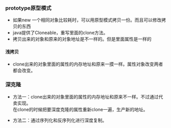 ### prototype原型模式
- 如果new 一个相同对象比较耗时，可以用原型模式拷贝一份。而且可以修改拷贝的东西
- java提供了Cloneable，重写里面的clone方法。
- 拷贝出来的对象和原来的对象地址是不一样的。但是里面属性是一样的

#### 浅拷贝
- clone出来的对象里面的属性的内存地址和原来一摸一样。属性对象改变两者都会改变。


### 深克隆
- 方法一：clone出来的对象里面的属性的内存地址和原来不一样。不过通过代卖实现。              
  在clone的时候把要深度克隆的属性重新clone一遍，生产新的地址。

- 方法二：通过序列化和反序列化进行深度复制。
